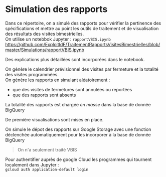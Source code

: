 # Simulation des rapports
Dans ce répertoire, on a simulé des rapports pour vérifier la pertinence des spécifications et mettre au point les outils de traitement et de visualisation des résultats des visites bimestrielles.   
On utilise un notebbok Jupyter : `rapportVBIS.ipynb`  
https://github.com/ExploitIdF/TraitementRapportsVisitesBimestrielles/blob/master/Simulations/rapportVBIS.ipynb

Des explications plus détaillées sont incorporées dans le notebook.  

On génère le calendrier prévisionnel des visites par fermeture et la totalité des visites programmées.  
On génère les rapports en simulant aléatoirement :

* que des visites de fermetures sont annulées ou reportées
* que des rapports sont absents

La totalité des rapports est chargée *en masse* dans  la base de donnée BigQuery  

De première visualisations sont mises en place.

On simule le dépot des rapports sur Google Storage avec une fonction déclenchée automatiquement pour les incorporer à la base de donnée BigQuery

> On n'a seulement traité VBIS

Pour authentifier auprès de google Cloud les programmes qui tournent localement dans Jupyter :  
`gcloud auth application-default login`



